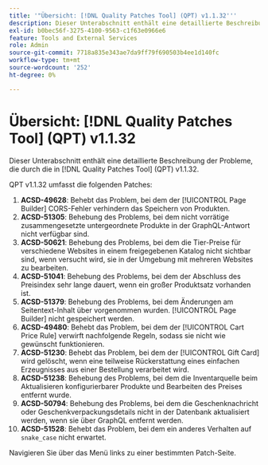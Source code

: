 ```yaml
---
title: '"Übersicht: [!DNL Quality Patches Tool] (QPT) v1.1.32'''
description: Dieser Unterabschnitt enthält eine detaillierte Beschreibung der Probleme, die durch die in [!DNL Quality Patches Tool] (QPT) v1.1.32.
exl-id: b0bec56f-3275-4100-9563-c1f63e0966e6
feature: Tools and External Services
role: Admin
source-git-commit: 7718a835e343ae7da9ff79f690503b4ee1d140fc
workflow-type: tm+mt
source-wordcount: '252'
ht-degree: 0%

---
```


# Übersicht: [!DNL Quality Patches Tool] (QPT) v1.1.32

Dieser Unterabschnitt enthält eine detaillierte Beschreibung der Probleme, die durch die in [!DNL Quality Patches Tool] (QPT) v1.1.32.

QPT v1.1.32 umfasst die folgenden Patches:

1. **ACSD-49628**: Behebt das Problem, bei dem der [!UICONTROL Page Builder] CORS-Fehler verhindern das Speichern von Produkten.
1. **ACSD-51305**: Behebung des Problems, bei dem nicht vorrätige zusammengesetzte untergeordnete Produkte in der GraphQL-Antwort nicht verfügbar sind.
1. **ACSD-50621**: Behebung des Problems, bei dem die Tier-Preise für verschiedene Websites in einem freigegebenen Katalog nicht sichtbar sind, wenn versucht wird, sie in der Umgebung mit mehreren Websites zu bearbeiten.
1. **ACSD-51041**: Behebung des Problems, bei dem der Abschluss des Preisindex sehr lange dauert, wenn ein großer Produktsatz vorhanden ist.
1. **ACSD-51379**: Behebung des Problems, bei dem Änderungen am Seitentext-Inhalt über vorgenommen wurden. [!UICONTROL Page Builder] nicht gespeichert werden.
1. **ACSD-49480**: Behebt das Problem, bei dem der [!UICONTROL Cart Price Rule] verwirft nachfolgende Regeln, sodass sie nicht wie gewünscht funktionieren.
1. **ACSD-51230**: Behebt das Problem, bei dem der [!UICONTROL Gift Card] wird gelöscht, wenn eine teilweise Rückerstattung eines einfachen Erzeugnisses aus einer Bestellung verarbeitet wird.
1. **ACSD-51238**: Behebung des Problems, bei dem die Inventarquelle beim Aktualisieren konfigurierbarer Produkte und Bearbeiten des Preises entfernt wurde.
1. **ACSD-50794**: Behebung des Problems, bei dem die Geschenknachricht oder Geschenkverpackungsdetails nicht in der Datenbank aktualisiert werden, wenn sie über GraphQL entfernt werden.
1. **ACSD-51528**: Behebt das Problem, bei dem ein anderes Verhalten auf `snake_case` nicht erwartet.

Navigieren Sie über das Menü links zu einer bestimmten Patch-Seite.

